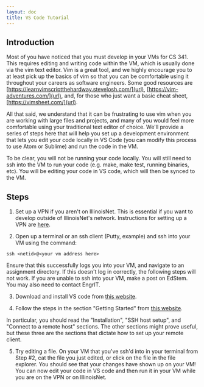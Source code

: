 ```yaml
---
layout: doc
title: VS Code Tutorial
---
```


## Introduction

Most of you have noticed that you must develop in your VMs for CS 341. This requires editing and writing code within the VM, which is usually done via the vim text editor. Vim is a great tool, and we highly encourage you to at least pick up the basics of vim so that you can be comfortable using it throughout your careers as software engineers. Some good resources are [https://learnvimscriptthehardway.stevelosh.com/](url), [https://vim-adventures.com/](url), and, for those who just want a basic cheat sheet, [https://vimsheet.com/](url).

All that said, we understand that it can be frustrating to use vim when you are working with large files and projects, and many of you would feel more comfortable using your traditional text editor of choice. We'll provide a series of steps here that will help you set up a development environment that lets you edit your code locally in VS Code (you can modify this process to use Atom or Sublime) and run the code in the VM.

To be clear, you will not be running your code locally. You will still need to ssh into the VM to run your code (e.g. make, make test, running binaries, etc). You will be editing your code in VS code, which will then be synced to the VM.

## Steps

1. Set up a VPN if you aren't on IllinoisNet. This is essential if you want to develop outside of IllinoisNet's network. Instructions for setting up a VPN are [here](https://techservices.illinois.edu/services/virtual-private-networking-vpn/download-and-set-up-the-vpn-client).

2. Open up a terminal or an ssh client (Putty, example) and ssh into your VM using the command: 
```console
ssh <netid>@<your vm address here>
```
Ensure that this successfully logs you into your VM, and navigate to an assignment directory. If this doesn't log in correctly, the following steps will not work. If you are unable to ssh into your VM, make a post on EdStem. You may also need to contact EngrIT.

3. Download and install VS code from [this website](https://code.visualstudio.com).

4. Follow the steps in the section "Getting Started" from [this website](https://code.visualstudio.com/docs/remote/ssh).

In particular, you should read the "Installation", "SSH host setup", and "Connect to a remote host" sections. The other sections might prove useful, but these three are the sections that dictate how to set up your remote client.

5. Try editing a file. On your VM that you've ssh'd into in your terminal from Step #2, cat the file you just edited, or click on the file in the file explorer. You should see that your changes have shown up on your VM! You can now edit your code in VS code and then run it in your VM while you are on the VPN or on IllinoisNet.

